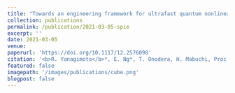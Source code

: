 ```yaml
---
title: "Towards an engineering framework for ultrafast quantum nonlinear optics"
collection: publications
permalink: /publication/2021-03-05-spie
excerpt: ''
date: 2021-03-05
venue: 
paperurl: 'https://doi.org/10.1117/12.2576098'
citation: '<b>R. Yanagimoto</b>*, E. Ng*, T. Onodera, H. Mabuchi, Proc. SPIE 11684, Ultrafast Phenomena and Nanophotonics XXV, 116841D (2021).'
featured: false
imagepath: '/images/publications/cube.png'
blogpost: false
---
```

